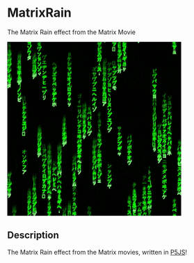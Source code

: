 # MatrixRain
The Matrix Rain effect from the Matrix Movie

![MatrixRain](https://raw.githubusercontent.com/johnnyawesome/MatrixRain/main/DemoImages/MatrixRain.gif)

## Description

The Matrix Rain effect from the Matrix movies, written in [P5JS](https://p5js.org/)! 
